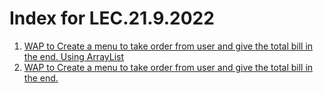 # Index for LEC.21.9.2022
1. [WAP to Create a menu to take order from user and give the total bill in the end. Using ArrayList]()
2. [WAP to Create a menu to take order from user and give the total bill in the end.]()